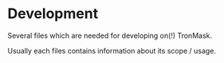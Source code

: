 # Development

Several files which are needed for developing on(!) TronMask.

Usually each files contains information about its scope / usage.
